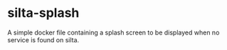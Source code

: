 # silta-splash

A simple docker file containing a splash screen to be displayed when no service is found on silta.
